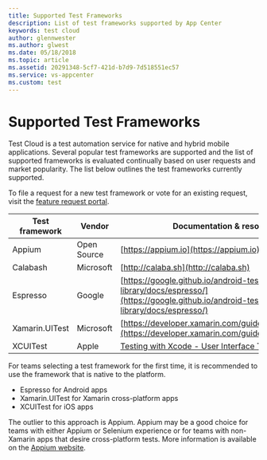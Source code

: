 ```yaml
---
title: Supported Test Frameworks
description: List of test frameworks supported by App Center
keywords: test cloud
author: glennwester
ms.author: glwest
ms.date: 05/18/2018
ms.topic: article
ms.assetid: 20291348-5cf7-421d-b7d9-7d518551ec57
ms.service: vs-appcenter
ms.custom: test
---
```


# Supported Test Frameworks

Test Cloud is a test automation service for native and hybrid mobile applications. Several popular test frameworks are supported and the list of supported frameworks is evaluated continually based on user requests and market popularity. The list below outlines the test frameworks currently supported.

To file a request for a new test framework or vote for an existing request, visit the [feature request portal](https://testcloud.ideas.aha.io).

| Test framework | Vendor      | Documentation & resources                |
| -------------- | ----------- | ---------------------------------------- |
| Appium         | Open Source | [https://appium.io](https://appium.io)   |
| Calabash       | Microsoft   | [http://calaba.sh](http://calaba.sh)     |
| Espresso       | Google      | [https://google.github.io/android-testing-support-library/docs/espresso/](https://google.github.io/android-testing-support-library/docs/espresso/) |
| Xamarin.UITest | Microsoft   | [https://developer.xamarin.com/guides/testcloud/uitest/](https://developer.xamarin.com/guides/testcloud/uitest/) |
| XCUITest       | Apple       | [Testing with Xcode - User Interface Testing](https://developer.apple.com/library/content/documentation/DeveloperTools/Conceptual/testing_with_xcode/chapters/09-ui_testing.html) |

For teams selecting a test framework for the first time, it is recommended to use the framework that is native to the platform.

- Espresso for Android apps
- Xamarin.UITest for Xamarin cross-platform apps
- XCUITest for iOS apps

The outlier to this approach is Appium. Appium may be a good choice for teams with either Appium or Selenium experience or for teams with non-Xamarin apps that desire cross-platform tests. More information is available on the [Appium website](http://appium.io).
